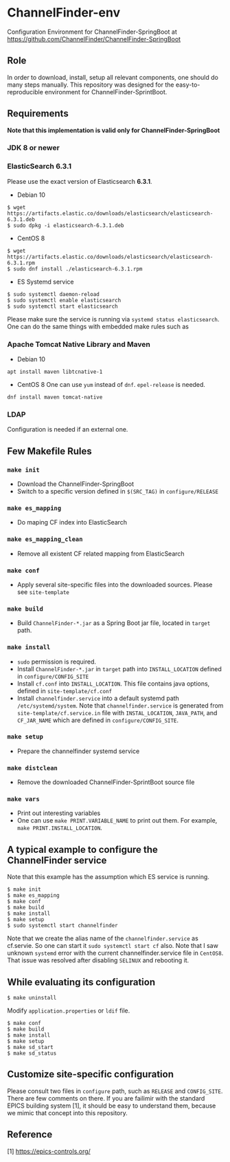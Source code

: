 ChannelFinder-env
===
Configuration Environment for ChannelFinder-SpringBoot at https://github.com/ChannelFinder/ChannelFinder-SpringBoot

## Role
In order to download, install, setup all relevant components, one should do many steps manually. This repository was designed for the easy-to-reproducible environment for ChannelFinder-SprintBoot.

## Requirements

**Note that this implementation is valid only for ChannelFinder-SpringBoot**

### JDK 8 or newer

### ElasticSearch 6.3.1

Please use the exact version of Elasticsearch **6.3.1**.

* Debian 10
```
$ wget https://artifacts.elastic.co/downloads/elasticsearch/elasticsearch-6.3.1.deb
$ sudo dpkg -i elasticsearch-6.3.1.deb
```
* CentOS 8
```
$ wget https://artifacts.elastic.co/downloads/elasticsearch/elasticsearch-6.3.1.rpm
$ sudo dnf install ./elasticsearch-6.3.1.rpm
```

* ES Systemd service

```
$ sudo systemctl daemon-reload
$ sudo systemctl enable elasticsearch
$ sudo systemctl start elasticsearch
```
Please make sure the service is running via `systemd status elasticsearch`. One can do the same things with embedded make rules such as 


### Apache Tomcat Native Library and Maven

* Debian 10

```
apt install maven libtcnative-1
```

* CentOS 8
One can use `yum` instead of `dnf`. `epel-release` is needed. 
```
dnf install maven tomcat-native 
```

###  LDAP 
Configuration is needed if an external one.


## Few Makefile Rules

### `make init`
* Download the ChannelFinder-SpringBoot
* Switch to a specific version defined in `$(SRC_TAG)` in `configure/RELEASE`

### `make es_mapping`
* Do maping CF index into ElasticSearch

### `make es_mapping_clean`
* Remove all existent CF related mapping from ElasticSearch

### `make conf`
* Apply several site-specific files into the downloaded sources. Please see `site-template`

### `make build`
* Build `ChannelFinder-*.jar` as a Spring Boot jar file, located in `target` path.

### `make install`
* `sudo` permission is required.
* Install `ChannelFinder-*.jar` in `target` path into `INSTALL_LOCATION` defined in `configure/CONFIG_SITE`
* Install `cf.conf` into `INSTALL_LOCATION`. This file contains java options, defined in `site-template/cf.conf`
* Install `channelfinder.service` into a default systemd path `/etc/systemd/system`. Note that `channelfinder.service` is generated from `site-template/cf.service.in` file with `INSTAL_LOCATION`, `JAVA_PATH`, and `CF_JAR_NAME` which are defined in `configure/CONFIG_SITE`.

### `make setup`
* Prepare the channelfinder systemd service

### `make distclean`
* Remove the downloaded ChannelFinder-SprintBoot source file

### `make vars`
* Print out interesting variables
* One can use `make PRINT.VARIABLE_NAME` to print out them. For example,  `make PRINT.INSTALL_LOCATION`.

## A typical example to configure the ChannelFinder service

Note that this example has the assumption which ES service is running.


```
$ make init
$ make es_mapping
$ make conf
$ make build
$ make install
$ make setup
$ sudo systemctl start channelfinder
```

Note that we create the alias name of the `channelfinder.service` as cf.servie. So one can start it `sudo systemctl start cf` also. Note that I saw unknown `systemd` error with the current channelfinder.service file in `CentOS8`. That issue was resolved after disabling `SELINUX` and rebooting it. 

## While evaluating its configuration 

```
$ make uninstall
```
Modify `application.properties` or `ldif` file. 
```
$ make conf
$ make build
$ make install
$ make setup
$ make sd_start
$ make sd_status
```

## Customize site-specific configuration
Please consult two files in `configure` path, such as `RELEASE` and `CONFIG_SITE`. There are few comments on there. If you are failimir with the standard EPICS building system [1], it should be easy to understand them, because we mimic that concept into this repository. 


## Reference

[1] https://epics-controls.org/


